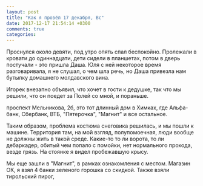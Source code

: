 ```yaml
---
layout: post
title: "Как я провёл 17 декабря, Вс"
date: 2017-12-17 21:54:14 +0300
comments: true
categories: 
---
```

Проснулся около девяти, под утро опять спал беспокойно. Пролежали в кровати до одиннадцати, дети сидели в планшетах, потом в дверь постучали - это пришла Даша. Юля с ней некоторое время разговаривала, я не слушал, о чем шла речь, но Даша привезла нам бутылку домашнего молдавского вина.


Игорек внезапно объявил, что хочет в гости к дедушке, так что мы решили, что он поедет за Полей со мной, и пораньше.

проспект Мельникова, 2б, это тот длинный дом в Химках, где Альфа-банк, Сбербанк, ВТБ, "Пятерочка", "Магнит" и все остальное.

Таким образом, проблема костюма снеговика решилась, и мы пошли к машине. Территория там, на мой взгляд, полупомоечная, люди вообще не должны жить в такой среде. Какие-то то ли ворота, то ли дебаркадер, обитый чем попало с помойки, нет нормального прохода, везде грязь. На стоянке я видел пробежавшую крысу.

Мы еще зашли в "Магнит", в рамках ознакомления с местом. Магазин ОК, я взял 4 банки зеленого горошка со скидкой. Также взяли тирольский пирог,
